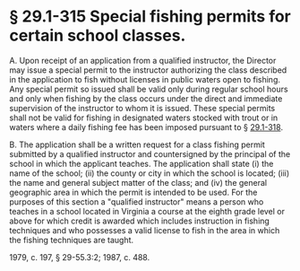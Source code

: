 # § 29.1-315 Special fishing permits for certain school classes.

<p>A. Upon receipt of an application from a qualified instructor, the Director may issue a special permit to the instructor authorizing the class described in the application to fish without licenses in public waters open to fishing. Any special permit so issued shall be valid only during regular school hours and only when fishing by the class occurs under the direct and immediate supervision of the instructor to whom it is issued. These special permits shall not be valid for fishing in designated waters stocked with trout or in waters where a daily fishing fee has been imposed pursuant to § <a href='http://law.lis.virginia.gov/vacode/29.1-318/'>29.1-318</a>.</p><p>B. The application shall be a written request for a class fishing permit submitted by a qualified instructor and countersigned by the principal of the school in which the applicant teaches. The application shall state (i) the name of the school; (ii) the county or city in which the school is located; (iii) the name and general subject matter of the class; and (iv) the general geographic area in which the permit is intended to be used. For the purposes of this section a "qualified instructor" means a person who teaches in a school located in Virginia a course at the eighth grade level or above for which credit is awarded which includes instruction in fishing techniques and who possesses a valid license to fish in the area in which the fishing techniques are taught.</p><p>1979, c. 197, § 29-55.3:2; 1987, c. 488.</p>